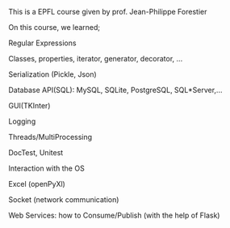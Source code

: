 This is a EPFL course given by prof. Jean-Philippe Forestier

On this course, we learned;

  Regular Expressions
  
  Classes, properties, iterator, generator, decorator, ...
  
  Serialization (Pickle, Json)
  
  Database API(SQL): MySQL, SQLite, PostgreSQL, SQL*Server,...
  
  GUI(TKInter)
  
  Logging
  
  Threads/MultiProcessing
  
  DocTest, Unitest
  
  Interaction with the OS
  
  Excel (openPyXl)
  
  Socket (network communication)
  
  Web Services: how to Consume/Publish (with the help of Flask)
